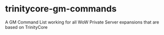 # trinitycore-gm-commands
A GM Command List working for all WoW Private Server expansions that are based on TrinityCore
